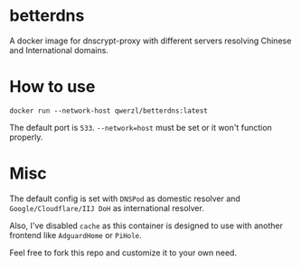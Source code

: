 # betterdns
A docker image for dnscrypt-proxy with different servers resolving Chinese and International domains.

# How to use
```
docker run --network-host qwerzl/betterdns:latest
```
The default port is `533`. `--network=host` must be set or it won't function properly. 

# Misc
The default config is set with `DNSPod` as domestic resolver and `Google/Cloudflare/IIJ DoH` as international resolver.

Also, I've disabled `cache` as this container is designed to use with another frontend like `AdguardHome` or `PiHole`.

Feel free to fork this repo and customize it to your own need.
